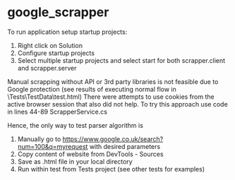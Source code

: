 # google_scrapper

To run application setup startup projects:
1. Right click on Solution
2. Configure startup projects
3. Select multiple startup projects and select start for both scrapper.client and scrapper.server

Manual scrapping without API or 3rd party libraries is not feasible due to Google protection (see results of executing normal flow in \Tests\TestData\test.html)
There were attempts to use cookies from the active browser session that also did not help. To try this approach use code in lines 44-89 ScrapperService.cs

Hence, the only way to test parser algorithm is 
1. Manually go to https://www.google.co.uk/search?num=100&q=myrequest with desired parameters
2. Copy content of website from DevTools - Sources
3. Save as .html file in your local directory
4. Run within test from Tests project (see other tests for examples)
